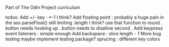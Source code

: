 Part of The Odin Project curriculum

todos:
Add +/- key : *-1 I think?
Add floating point : probably a huge pain in the ass
                    parseFloat()
                    still limiting .length I think? 
                    use that function to round
                    . button needs hooking up
                    . button needs to disallow second .
Add keypress event listeners : simple enough
Add backspace : slice length - 1
More bug testing 
maybe implement testing package?
sprucing : different key colors